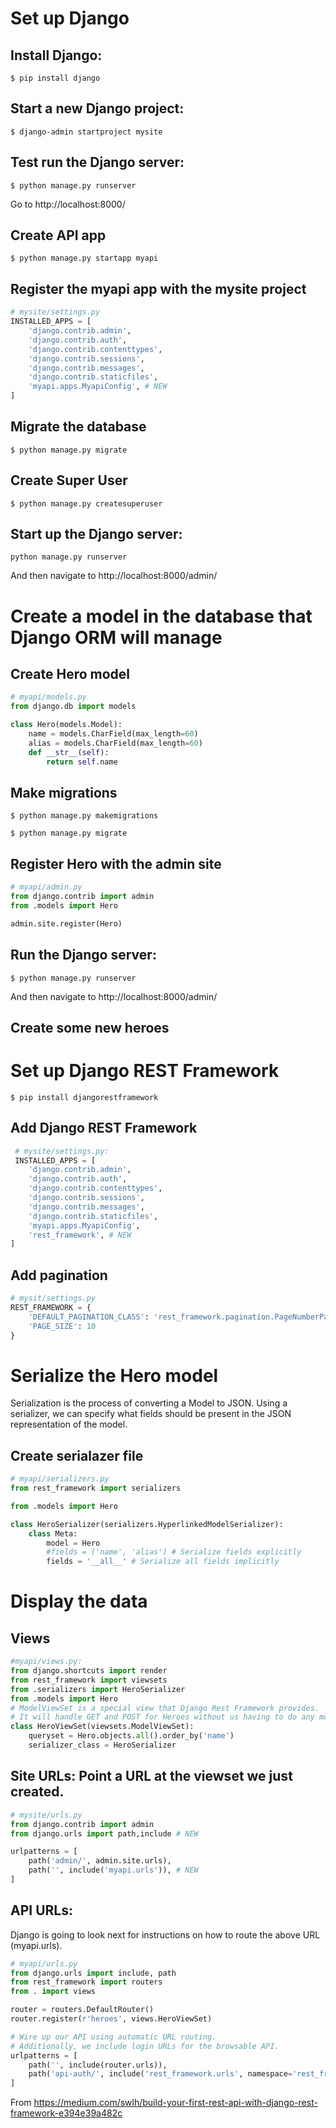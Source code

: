 # Set up Django

## Install Django:
```
$ pip install django
```
## Start a new Django project:
```
$ django-admin startproject mysite
```
## Test run the Django server:
```
$ python manage.py runserver
```
Go to http://localhost:8000/

## Create API app
```
$ python manage.py startapp myapi
```
## Register the myapi app with the mysite project
```python
# mysite/settings.py
INSTALLED_APPS = [
    'django.contrib.admin',
    'django.contrib.auth',
    'django.contrib.contenttypes',
    'django.contrib.sessions',
    'django.contrib.messages',
    'django.contrib.staticfiles',
    'myapi.apps.MyapiConfig', # NEW
]
```
## Migrate the database
```
$ python manage.py migrate
```
## Create Super User
```
$ python manage.py createsuperuser
```
## Start up the Django server:

```
python manage.py runserver
```
And then navigate to http://localhost:8000/admin/

# Create a model in the database that Django ORM will manage
## Create Hero model
```python
# myapi/models.py
from django.db import models

class Hero(models.Model):
    name = models.CharField(max_length=60)
    alias = models.CharField(max_length=60)
    def __str__(self):
        return self.name
```
## Make migrations
```
$ python manage.py makemigrations
```
```
$ python manage.py migrate
```
## Register Hero with the admin site
```python
# myapi/admin.py 
from django.contrib import admin
from .models import Hero

admin.site.register(Hero)
```
## Run the Django server:
```
$ python manage.py runserver
```
And then navigate to http://localhost:8000/admin/
## Create some new heroes

# Set up Django REST Framework
```
$ pip install djangorestframework
```
## Add Django  REST Framework
```python
 # mysite/settings.py:
 INSTALLED_APPS = [
    'django.contrib.admin',
    'django.contrib.auth',
    'django.contrib.contenttypes',
    'django.contrib.sessions',
    'django.contrib.messages',
    'django.contrib.staticfiles',
    'myapi.apps.MyapiConfig',
    'rest_framework', # NEW
]
```
## Add pagination
```python
# mysit/settings.py
REST_FRAMEWORK = {
    'DEFAULT_PAGINATION_CLASS': 'rest_framework.pagination.PageNumberPagination',
    'PAGE_SIZE': 10
}
```
# Serialize the Hero model
Serialization is the process of converting a Model to JSON. Using a serializer, we can specify what fields should be present in the JSON representation of the model.
##  Create serialazer file
```python
# myapi/serializers.py
from rest_framework import serializers

from .models import Hero

class HeroSerializer(serializers.HyperlinkedModelSerializer):
    class Meta:
        model = Hero
        #fields = ('name', 'alias') # Serialize fields explicitly
        fields = '__all__' # Serialize all fields implicitly
```
# Display the data
## Views
```python
#myapi/views.py:
from django.shortcuts import render
from rest_framework import viewsets
from .serializers import HeroSerializer
from .models import Hero
# ModelViewSet is a special view that Django Rest Framework provides.
# It will handle GET and POST for Heroes without us having to do any more work.
class HeroViewSet(viewsets.ModelViewSet):
    queryset = Hero.objects.all().order_by('name')
    serializer_class = HeroSerializer
```
## Site URLs: Point a URL at the viewset we just created.
```python
# mysite/urls.py
from django.contrib import admin
from django.urls import path,include # NEW

urlpatterns = [
    path('admin/', admin.site.urls),
    path('', include('myapi.urls')), # NEW
]
```
## API URLs:
Django is going to look next for instructions on how to route the above URL (myapi.urls).
```python
# myapi/urls.py
from django.urls import include, path
from rest_framework import routers
from . import views

router = routers.DefaultRouter()
router.register(r'heroes', views.HeroViewSet)

# Wire up our API using automatic URL routing.
# Additionally, we include login URLs for the browsable API.
urlpatterns = [
    path('', include(router.urls)),
    path('api-auth/', include('rest_framework.urls', namespace='rest_framework'))
]
```
From https://medium.com/swlh/build-your-first-rest-api-with-django-rest-framework-e394e39a482c